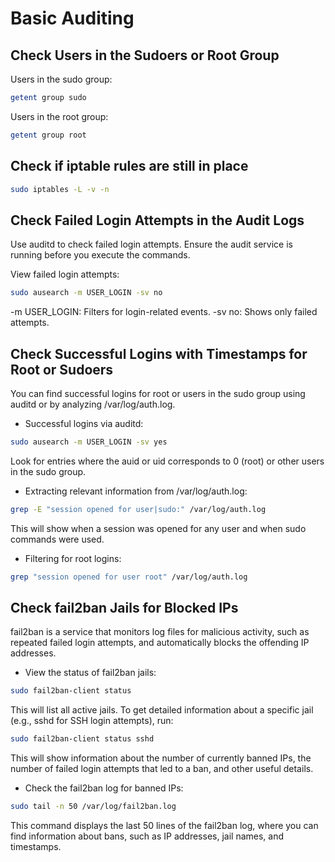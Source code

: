 # Basic Auditing

## Check Users in the Sudoers or Root Group

Users in the sudo group:

```bash
getent group sudo
```

Users in the root group:

```bash
getent group root
```

## Check if iptable rules are still in place

```bash
sudo iptables -L -v -n
```

## Check Failed Login Attempts in the Audit Logs

Use auditd to check failed login attempts. Ensure the audit service is running before you execute the commands.

View failed login attempts:
```bash 
sudo ausearch -m USER_LOGIN -sv no
```
-m USER_LOGIN: Filters for login-related events.
-sv no: Shows only failed attempts.

## Check Successful Logins with Timestamps for Root or Sudoers
You can find successful logins for root or users in the sudo group using auditd or by analyzing /var/log/auth.log.

- Successful logins via auditd:
```bash 
sudo ausearch -m USER_LOGIN -sv yes
```
Look for entries where the auid or uid corresponds to 0 (root) or other users in the sudo group.

- Extracting relevant information from /var/log/auth.log:
```bash 
grep -E "session opened for user|sudo:" /var/log/auth.log
```
This will show when a session was opened for any user and when sudo commands were used.

- Filtering for root logins:
```bash 
grep "session opened for user root" /var/log/auth.log
```

## Check fail2ban Jails for Blocked IPs
fail2ban is a service that monitors log files for malicious activity, such as repeated failed login attempts, and automatically blocks the offending IP addresses.

- View the status of fail2ban jails:
```bash 
sudo fail2ban-client status
```
This will list all active jails. To get detailed information about a specific jail (e.g., sshd for SSH login attempts), run:

```bash 
sudo fail2ban-client status sshd
```
This will show information about the number of currently banned IPs, the number of failed login attempts that led to a ban, and other useful details.

- Check the fail2ban log for banned IPs:
```bash 
sudo tail -n 50 /var/log/fail2ban.log
```
This command displays the last 50 lines of the fail2ban log, where you can find information about bans, such as IP addresses, jail names, and timestamps.
